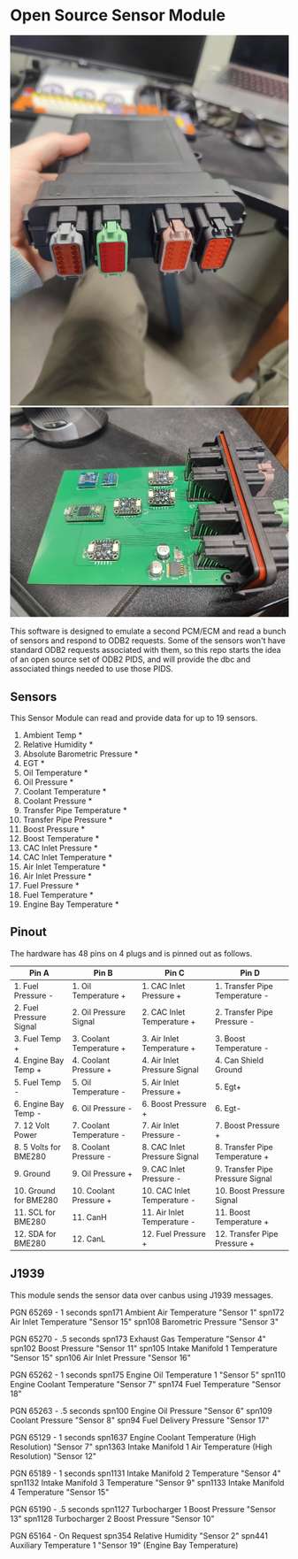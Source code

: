 # Open Source Sensor Module

![OSSM Hardware](images/OSSMOutside.jpg)
![OSSM Hardware](images/OSSMInside.jpg)

This software is designed to emulate a second PCM/ECM and read a bunch of sensors and respond to ODB2 requests. Some of the sensors won't have standard ODB2 requests associated with them, so this repo starts the idea of an open source set of ODB2 PIDS, and will provide the dbc and associated things needed to use those PIDS.

## Sensors

This Sensor Module can read and provide data for up to 19 sensors.

1. Ambient Temp *
2. Relative Humidity *
3. Absolute Barometric Pressure *
4. EGT *
5. Oil Temperature *
6. Oil Pressure *
7. Coolant Temperature *
8. Coolant Pressure *
9. Transfer Pipe Temperature *
10. Transfer Pipe Pressure *
11. Boost Pressure *
12. Boost Temperature *
13. CAC Inlet Pressure *
14. CAC Inlet Temperature *
15. Air Inlet Temperature *
16. Air Inlet Pressure *
17. Fuel Pressure *
18. Fuel Temperature *
19. Engine Bay Temperature *

## Pinout

The hardware has 48 pins on 4 plugs and is pinned out as follows.

| Pin A                   | Pin B                    | Pin C                        | Pin D                            |
| ----------------------- | ------------------------ | ---------------------------- | -------------------------------  |
| 1. Fuel Pressure -      | 1. Oil Temperature +     | 1. CAC Inlet Pressure +      | 1. Transfer Pipe Temperature -   |
| 2. Fuel Pressure Signal | 2. Oil Pressure Signal   | 2. CAC Inlet Temperature +   | 2. Transfer Pipe Pressure -      |
| 3. Fuel Temp +          | 3. Coolant Temperature + | 3. Air Inlet Temperature +   | 3. Boost Temperature -           |
| 4. Engine Bay Temp +    | 4. Coolant Pressure +    | 4. Air Inlet Pressure Signal | 4. Can Shield Ground             |
| 5. Fuel Temp -          | 5. Oil Temperature -     | 5. Air Inlet Pressure +      | 5. Egt+                          |
| 6. Engine Bay Temp -    | 6. Oil Pressure -        | 6. Boost Pressure +          | 6. Egt-                          |
| 7. 12 Volt Power        | 7. Coolant Temperature - | 7. Air Inlet Pressure -      | 7. Boost Pressure +              |
| 8. 5 Volts for BME280   | 8. Coolant Pressure -    | 8. CAC Inlet Pressure Signal | 8. Transfer Pipe Temperature +   |
| 9. Ground               | 9. Oil Pressure +        | 9. CAC Inlet Pressure -      | 9. Transfer Pipe Pressure Signal |
| 10. Ground for BME280   | 10. Coolant Pressure +   | 10. CAC Inlet Temperature -  | 10. Boost Pressure Signal        |
| 11. SCL for BME280      | 11. CanH                 | 11. Air Inlet Temperature -  | 11. Boost Temperature +          |
| 12. SDA for BME280      | 12. CanL                 | 12. Fuel Pressure +          | 12. Transfer Pipe Pressure +     |

## J1939

This module sends the sensor data over canbus using J1939 messages.

PGN 65269 - 1 seconds
    spn171 Ambient Air Temperature "Sensor 1"
    spn172 Air Inlet Temperature "Sensor 15"
    spn108 Barometric Pressure "Sensor 3" 

PGN 65270 - .5 seconds
    spn173 Exhaust Gas Temperature "Sensor 4"
    spn102 Boost Pressure "Sensor 11"
    spn105 Intake Manifold 1 Temperature "Sensor 15"
    spn106 Air Inlet Pressure "Sensor 16"

PGN 65262 - 1 seconds
    spn175 Engine Oil Temperature 1 "Sensor 5"
    spn110 Engine Coolant Temperature "Sensor 7"
    spn174 Fuel Temperature "Sensor 18"

PGN 65263 - .5 seconds
    spn100 Engine Oil Pressure "Sensor 6"
    spn109 Coolant Pressure "Sensor 8"
    spn94  Fuel Delivery Pressure "Sensor 17"

PGN 65129 - 1 seconds
    spn1637 Engine Coolant Temperature (High Resolution) "Sensor 7"
    spn1363 Intake Manifold 1 Air Temperature (High Resolution) "Sensor 12"

PGN 65189 - 1 seconds
    spn1131 Intake Manifold 2 Temperature "Sensor 4"
    spn1132 Intake Manifold 3 Temperature "Sensor 9"
    spn1133 Intake Manifold 4 Temperature "Sensor 15"

PGN 65190 - .5 seconds
    spn1127 Turbocharger 1 Boost Pressure "Sensor 13"
    spn1128 Turbocharger 2 Boost Pressure "Sensor 10"

PGN 65164 - On Request
    spn354 Relative Humidity "Sensor 2"
    spn441 Auxiliary Temperature 1 "Sensor 19" (Engine Bay Temperature)


